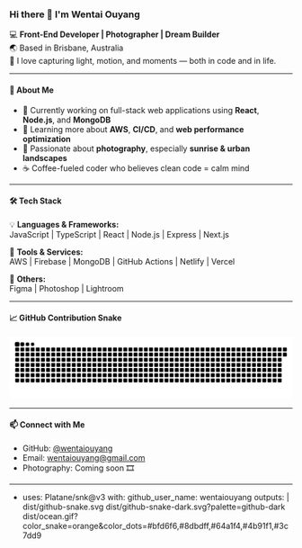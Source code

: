 ### Hi there 👋 I'm Wentai Ouyang  

💻 **Front-End Developer | Photographer | Dream Builder**  
🌏 Based in Brisbane, Australia  
📸 I love capturing light, motion, and moments — both in code and in life.  

---

#### 🚀 About Me  
- 🔭 Currently working on full-stack web applications using **React**, **Node.js**, and **MongoDB**  
- 🌱 Learning more about **AWS**, **CI/CD**, and **web performance optimization**  
- 🎨 Passionate about **photography**, especially **sunrise & urban landscapes**  
- ☕ Coffee-fueled coder who believes clean code = calm mind  

---

#### 🛠️ Tech Stack  
💡 **Languages & Frameworks:**  
JavaScript | TypeScript | React | Node.js | Express | Next.js  

🧰 **Tools & Services:**  
AWS | Firebase | MongoDB | GitHub Actions | Netlify | Vercel  

🎨 **Others:**  
Figma | Photoshop | Lightroom  

---

#### 📈 GitHub Contribution Snake  

<p align="center">
  <picture>
    <source media="(prefers-color-scheme: dark)" srcset="dist/github-snake-dark.svg" />
    <source media="(prefers-color-scheme: light)" srcset="dist/github-snake.svg" />
    <img alt="github-snake" src="dist/github-snake.svg" />
  </picture>
</p>

---

#### 📫 Connect with Me  
- GitHub: [@wentaiouyang](https://github.com/wentaiouyang)  
- Email: wentaiouyang@gmail.com  
- Photography: Coming soon 🎞️  

---

<!-- GitHub Snake Action -->
- uses: Platane/snk@v3
  with:
    github_user_name: wentaiouyang
    outputs: |
      dist/github-snake.svg
      dist/github-snake-dark.svg?palette=github-dark
      dist/ocean.gif?color_snake=orange&color_dots=#bfd6f6,#8dbdff,#64a1f4,#4b91f1,#3c7dd9

